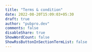 ```yaml
---
title: "Terms & condition"
date: 2022-08-20T15:09:03+05:30
draft: true
author: "pubpro.dev"
comments: false
disableShare: true
ShowWordCount: false
ShowRssButtonInSectionTermList: false
---
```

